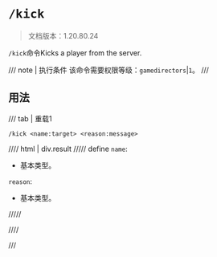 # `/kick`

> 文档版本：1.20.80.24

`/kick`命令Kicks a player from the server.

/// note | 执行条件
该命令需要权限等级：`gamedirectors`|`1`。
///

## 用法

/// tab | 重载1
```mcfunction
/kick <name:target> <reason:message>
```

//// html | div.result
///// define
`name`: <!-- md:samp target -->

- 基本类型。

`reason`: <!-- md:samp message -->

- 基本类型。


/////

////

///
